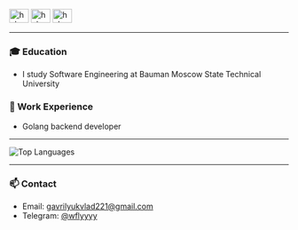 [<img height="25px" width="35px" alt="hahaclassic | gmail" src="https://cdn.simpleicons.org/gmail/white" />](mailto:gavrilyukvlad221@gmail.com)
[<img height="25px" width="35px" alt="hahaclassic | telegram" src="https://cdn.simpleicons.org/telegram/white" />](https://t.me/wflyyyy) 
[<img height="25px" width="35px" alt="hahaclassic | leetcode" src="https://cdn.simpleicons.org/leetcode/white" />](https://leetcode.com/haha_classic/)

---

### 🎓 Education
- I study Software Engineering at Bauman Moscow State Technical University

### 💼 Work Experience
- Golang backend developer

---
![Top Languages](https://github-readme-stats.vercel.app/api/top-langs/?username=hahaclassic&layout=compact&title_color=000000&text_color=000000&bg_color=ffffff)

---
### 📫 Contact
- Email: [gavrilyukvlad221@gmail.com](mailto:gavrilyukvlad221@gmail.com)
- Telegram: [@wflyyyy](https://t.me/wflyyyy)

